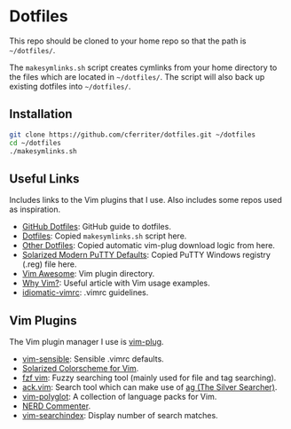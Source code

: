 Dotfiles
========
This repo should be cloned to your home repo so that the path is `~/dotfiles/`.

The `makesymlinks.sh` script creates cymlinks from your home directory to the
files which are located in `~/dotfiles/`. The script will also back up existing
dotfiles into `~/dotfiles/`.

Installation
------------

``` bash
git clone https://github.com/cferriter/dotfiles.git ~/dotfiles
cd ~/dotfiles
./makesymlinks.sh
```

Useful Links
------------
Includes links to the Vim plugins that I use. Also includes some repos used as inspiration.

- [GitHub Dotfiles](https://dotfiles.github.io/): GitHub guide to dotfiles.
- [Dotfiles](https://github.com/michaeljsmalley/dotfiles/blob/master/makesymlinks.sh): Copied `makesymlinks.sh` script here.
- [Other Dotfiles](https://github.com/bndabbs/dotfiles/blob/master/.vimrc): Copied automatic vim-plug download logic from here.
- [Solarized Modern PuTTY Defaults](https://github.com/jblaine/solarized-and-modern-putty/blob/master/putty-modern-256color.reg): Copied PuTTY Windows registry (.reg) file here.
- [Vim Awesome](https://vimawesome.com/): Vim plugin directory.
- [Why Vim?](http://www.terminally-incoherent.com/blog/2012/03/21/why-vim/): Useful article with Vim usage examples.
- [idiomatic-vimrc](https://github.com/romainl/idiomatic-vimrc.git): .vimrc guidelines.

Vim Plugins
------------
The Vim plugin manager I use is [vim-plug](https://github.com/junegunn/vim-plug).

- [vim-sensible](https://github.com/tpope/vim-sensible): Sensible .vimrc defaults.
- [Solarized Colorscheme for Vim](https://github.com/altercation/vim-colors-solarized).
- [fzf vim](https://github.com/junegunn/fzf.vim): Fuzzy searching tool (mainly used for file and tag searching).
- [ack.vim](https://github.com/mileszs/ack.vim): Search tool which can make use of [ag (The Silver Searcher)](https://github.com/ggreer/the_silver_searcher).
- [vim-polyglot](https://github.com/sheerun/vim-polyglot): A collection of language packs for Vim.
- [NERD Commenter](https://github.com/scrooloose/nerdcommenter).
- [vim-searchindex](https://github.com/google/vim-searchindex): Display number of search matches.
